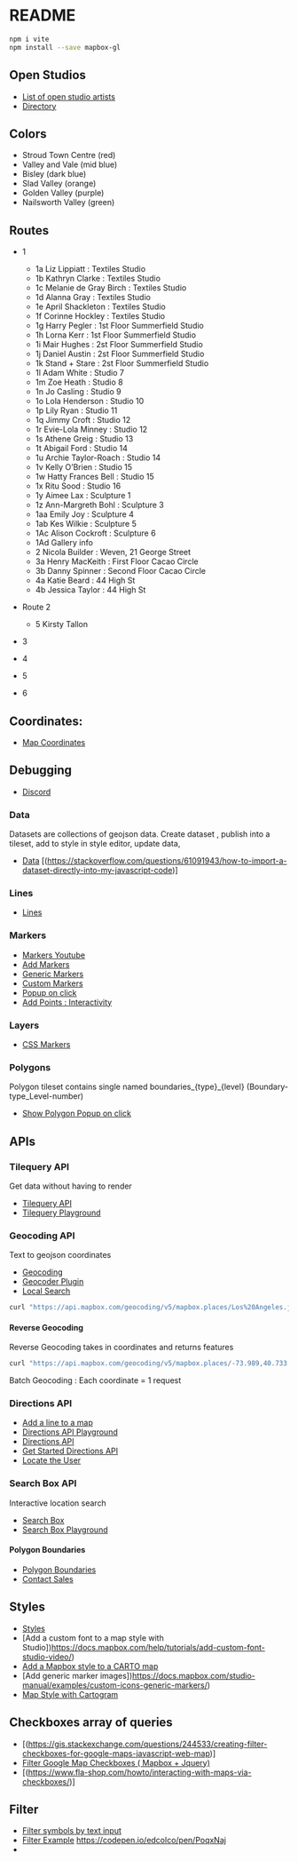 # README

```sh
npm i vite
npm install --save mapbox-gl
```

## Open Studios

- [List of open studio artists](https://docs.google.com/document/d/1SjY9AdOgCvsrdHNwBtMroXakIOYgMFWa/edit)
- [Directory](file:///Users/matthiasweston/Downloads/DIRECTORY_2023_JL_26.04.23.pdf)

## Colors

- Stroud Town Centre (red)
- Valley and Vale (mid blue)
- Bisley (dark blue)
- Slad Valley (orange)
- Golden Valley (purple)
- Nailsworth Valley (green)

## Routes

- 1
    - 1a Liz Lippiatt : Textiles Studio
    - 1b Kathryn Clarke : Textiles Studio
    - 1c Melanie de Gray Birch : Textiles Studio
    - 1d Alanna Gray : Textiles Studio
    - 1e April Shackleton : Textiles Studio
    - 1f Corinne Hockley : Textiles Studio
    - 1g Harry Pegler : 1st Floor Summerfield Studio
    - 1h Lorna Kerr : 1st Floor Summerfield Studio
    - 1i Mair Hughes : 2st Floor Summerfield Studio
    - 1j Daniel Austin : 2st Floor Summerfield Studio
    - 1k Stand + Stare : 2st Floor Summerfield Studio
    - 1l Adam White : Studio 7
    - 1m Zoe Heath : Studio 8
    - 1n Jo Casling : Studio 9
    - 1o Lola Henderson : Studio 10
    - 1p Lily Ryan : Studio 11
    - 1q Jimmy Croft : Studio 12
    - 1r Evie-Lola Minney : Studio 12
    - 1s Athene Greig : Studio 13
    - 1t Abigail Ford : Studio 14
    - 1u Archie Taylor-Roach : Studio 14
    - 1v Kelly O’Brien : Studio 15
    - 1w Hatty Frances Bell : Studio 15
    - 1x Ritu Sood : Studio 16
    - 1y Aimee Lax : Sculpture 1
    - 1z Ann-Margreth Bohl : Sculpture 3
    - 1aa Emily Joy : Sculpture 4
    - 1ab Kes Wilkie : Sculpture 5
    - 1Ac Alison Cockroft : Sculpture 6
    - 1Ad Gallery info
    - 2 Nicola Builder : Weven, 21 George Street
    - 3a Henry MacKeith : First Floor Cacao Circle
    - 3b Danny Spinner : Second Floor Cacao Circle
    - 4a Katie Beard : 44 High St
    - 4b Jessica Taylor : 44 High St
- Route 2
    - 5 Kirsty Tallon
- 3

- 4

- 5

- 6




## Coordinates: 

- [Map Coordinates](https://www.mapcoordinates.net/en)


## Debugging

- [Discord](https://discord.com/channels/1004826913229000704/1004826913229000707)

### Data

Datasets are collections of geojson data.
Create dataset , publish into a tileset, add to style in style editor, update data, 

- [Data](https://docs.mapbox.com/help/getting-started/creating-data/)
[(https://stackoverflow.com/questions/61091943/how-to-import-a-dataset-directly-into-my-javascript-code)]

### Lines

- [Lines](https://docs.mapbox.com/mapbox-gl-js/example/geojson-line/?size=n_10_n)

### Markers

- [Markers Youtube](https://www.youtube.com/watch?v=Ldw3mFGyjDE&list=PL86WBCjNmqh5HQInLsyYW7g76_6eKcQLf)
- [Add Markers](https://docs.mapbox.com/help/getting-started/add-markers/)
- [Generic Markers](https://docs.mapbox.com/studio-manual/examples/custom-icons-generic-markers/)
- [Custom Markers](https://docs.mapbox.com/help/tutorials/custom-markers-studio-video)
- [Popup on click](https://docs.mapbox.com/mapbox-gl-js/example/popup-on-click/)
- [Add Points : Interactivity](https://docs.mapbox.com/help/tutorials/add-points-pt-3/)

### Layers

 - [CSS Markers](https://stackoverflow.com/questions/54313355/mapbox-gl-pure-css-markers-with-numbers/54313904#54313904)

### Polygons

Polygon tileset contains single named boundaries_{type}_{level}
(Boundary-type_Level-number)

- [Show Polygon Popup on click](https://docs.mapbox.com/mapbox-gl-js/example/polygon-popup-on-click/)

## APIs

### Tilequery API

Get data without having to render

- [Tilequery API](https://docs.mapbox.com/api/maps/tilequery/)
- [Tilequery Playground](https://docs.mapbox.com/playground/tilequery/)

### Geocoding API

Text to geojson coordinates

- [Geocoding](https://docs.mapbox.com/api/search/geocoding/)
- [Geocoder Plugin](https://github.com/mapbox/mapbox-gl-geocoder)
- [Local Search](https://docs.mapbox.com/help/tutorials/local-search-geocoding-api/)

```sh
curl "https://api.mapbox.com/geocoding/v5/mapbox.places/Los%20Angeles.json?access_token=pk.eyJ1IjoibWF0dGhpYXN3ZXN0b24iLCJhIjoiY2xlNHIya255MDJqaTNwbXY5NjUzdWgzYSJ9.af8OJ3gOuIiOvKkYllihGQ"
```
    
#### Reverse Geocoding

Reverse Geocoding takes in coordinates and returns features

```sh
curl "https://api.mapbox.com/geocoding/v5/mapbox.places/-73.989,40.733.json?access_token=pk.eyJ1IjoibWF0dGhpYXN3ZXN0b24iLCJhIjoiY2xlNHIya255MDJqaTNwbXY5NjUzdWgzYSJ9.af8OJ3gOuIiOvKkYllihGQ"
```

Batch Geocoding : Each coordinate = 1 request

### Directions API

- [Add a line to a map](https://docs.mapbox.com/mapbox-gl-js/example/geojson-line/)
- [Directions API Playground](https://docs.mapbox.com/playground/directions/)
- [Directions API](https://docs.mapbox.com/api/navigation/directions/)
- [Get Started Directions API](https://docs.mapbox.com/help/tutorials/getting-started-directions-api/)
- [Locate the User](https://docs.mapbox.com/mapbox-gl-js/example/locate-user/)

### Search Box API

Interactive location search

- [Search Box](https://docs.mapbox.com/api/search/search-box/)
- [Search Box Playground](https://docs.mapbox.com/playground/search-box/)

#### Polygon Boundaries

- [Polygon Boundaries](https://docs.mapbox.com/help/tutorials/point-in-polygon-query-with-mapbox-boundaries/)
- [Contact Sales](https://www.mapbox.com/contact/sales/)

## Styles

- [Styles](https://docs.mapbox.com/studio-manual/reference/styles/)
- [Add a custom font to a map style with Studio])https://docs.mapbox.com/help/tutorials/add-custom-font-studio-video/)
- [Add a Mapbox style to a CARTO map](https://docs.mapbox.com/help/tutorials/carto/)
- [Add generic marker images])https://docs.mapbox.com/studio-manual/examples/custom-icons-generic-markers/)
- [Map Style with Cartogram](https://docs.mapbox.com/help/tutorials/create-new-map-style-with-cartogram-video/)

## Checkboxes array of queries
    
- [(https://gis.stackexchange.com/questions/244533/creating-filter-checkboxes-for-google-maps-javascript-web-map)]
- [Filter Google Map Checkboxes ( Mapbox + Jquery)](https://codepen.io/apsolut/pen/rWGEWV)  
- [(https://www.fla-shop.com/howto/interacting-with-maps-via-checkboxes/)]


## Filter

- [Filter symbols by text input](https://codepen.io/slee133/pen/gOrJaLa)
- [Filter Example](https://codepen.io/kerrybannen/pen/GRBvpOe)
https://codepen.io/edcolco/pen/PoqxNaj
- [](https://www.youtube.com/watch?v=A3VGyecSAEM)